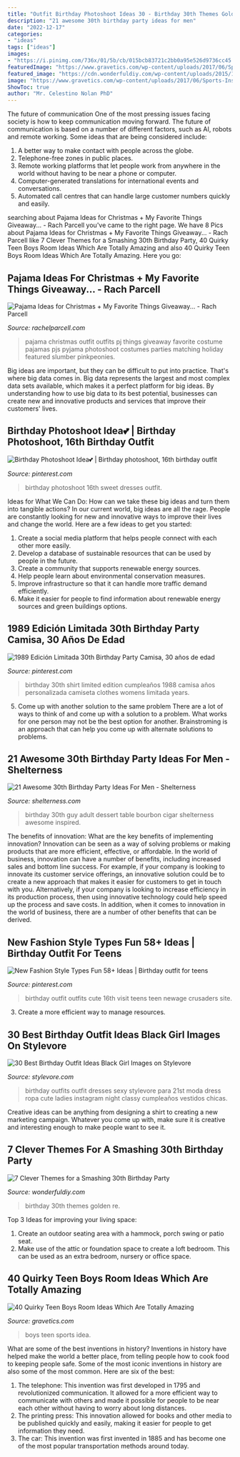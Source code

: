 ```yaml
---
title: "Outfit Birthday Photoshoot Ideas 30 - Birthday 30th Themes Golden Re"
description: "21 awesome 30th birthday party ideas for men"
date: "2022-12-17"
categories:
- "ideas"
tags: ["ideas"]
images:
- "https://i.pinimg.com/736x/01/5b/cb/015bcb83721c2bb0a95e526d9736cc45.jpg"
featuredImage: "https://www.gravetics.com/wp-content/uploads/2017/06/Sports-Inspiring-Room-Idea.jpg"
featured_image: "https://cdn.wonderfuldiy.com/wp-content/uploads/2015/12/Youre-Golden.jpg"
image: "https://www.gravetics.com/wp-content/uploads/2017/06/Sports-Inspiring-Room-Idea.jpg"
ShowToc: true
author: "Mr. Celestino Nolan PhD"
---
```



The future of communication
One of the most pressing issues facing society is how to keep communication moving forward. The future of communication is based on a number of different factors, such as AI, robots and remote working. Some ideas that are being considered include: 
1. A better way to make contact with people across the globe. 
2. Telephone-free zones in public places. 
3. Remote working platforms that let people work from anywhere in the world without having to be near a phone or computer. 
4. Computer-generated translations for international events and conversations. 
5. Automated call centres that can handle large customer numbers quickly and easily.

	

		
searching about Pajama Ideas for Christmas + My Favorite Things Giveaway... - Rach Parcell you've came to the right page. We have 8 Pics about Pajama Ideas for Christmas + My Favorite Things Giveaway... - Rach Parcell like 7 Clever Themes for a Smashing 30th Birthday Party, 40 Quirky Teen Boys Room Ideas Which Are Totally Amazing and also 40 Quirky Teen Boys Room Ideas Which Are Totally Amazing. Here you go:
		
    
## Pajama Ideas For Christmas + My Favorite Things Giveaway... - Rach Parcell

<img loading=lazy src="https://sfo2.digitaloceanspaces.com/rachelparcell/2016/11/jcrew-christmas-pajama-ideas-1.jpg" onerror="this.onerror=null;this.src='https://tse3.mm.bing.net/th?id=OIP.FK8ONhAA2zm7_uJLwuWCFAHaKe&amp;pid=15.1';" alt="Pajama Ideas for Christmas + My Favorite Things Giveaway... - Rach Parcell">

_Source: rachelparcell.com_

>pajama christmas outfit outfits pj things giveaway favorite costume pajamas pjs pyjama photoshoot costumes parties matching holiday featured slumber pinkpeonies. 

	

Big ideas are important, but they can be difficult to put into practice. That's where big data comes in. Big data represents the largest and most complex data sets available, which makes it a perfect platform for big ideas. By understanding how to use big data to its best potential, businesses can create new and innovative products and services that improve their customers' lives.

    
## Birthday Photoshoot Idea💕 | Birthday Photoshoot, 16th Birthday Outfit

<img loading=lazy src="https://i.pinimg.com/736x/4e/2a/81/4e2a81f45b66fcddf83a585d4ef5fafe.jpg" onerror="this.onerror=null;this.src='https://tse1.mm.bing.net/th?id=OIP.H-WA_FpxJvyY3CUEHgNIXwHaLH&amp;pid=15.1';" alt="Birthday Photoshoot Idea💕 | Birthday photoshoot, 16th birthday outfit">

_Source: pinterest.com_

>birthday photoshoot 16th sweet dresses outfit. 

	

Ideas for What We Can Do: How can we take these big ideas and turn them into tangible actions?
In our current world, big ideas are all the rage. People are constantly looking for new and innovative ways to improve their lives and change the world. Here are a few ideas to get you started: 
1. Create a social media platform that helps people connect with each other more easily. 
2. Develop a database of sustainable resources that can be used by people in the future. 
3. Create a community that supports renewable energy sources. 
4. Help people learn about environmental conservation measures. 
5. Improve infrastructure so that it can handle more traffic demand efficiently. 
6. Make it easier for people to find information about renewable energy sources and green buildings options.

    
## 1989 Edición Limitada 30th Birthday Party Camisa, 30 Años De Edad

<img loading=lazy src="https://i.pinimg.com/736x/01/5b/cb/015bcb83721c2bb0a95e526d9736cc45.jpg" onerror="this.onerror=null;this.src='https://tse2.mm.bing.net/th?id=OIP.cWfZr_DKEBpYSBRU4NoEogHaF7&amp;pid=15.1';" alt="1989 Edición Limitada 30th Birthday Party Camisa, 30 años de edad">

_Source: pinterest.com_

>birthday 30th shirt limited edition cumpleaños 1988 camisa años personalizada camiseta clothes womens limitada years. 

	

5. Come up with another solution to the same problem
There are a lot of ways to think of and come up with a solution to a problem. What works for one person may not be the best option for another. Brainstroming is an approach that can help you come up with alternate solutions to problems.

    
## 21 Awesome 30th Birthday Party Ideas For Men - Shelterness

<img loading=lazy src="https://i.shelterness.com/2017/02/08-bourbon-and-cigar-bar-is-what-any-adult-guy-will-like.jpg" onerror="this.onerror=null;this.src='https://tse4.mm.bing.net/th?id=OIP.AMKtt7G9v9DiqazY5RP2iwHaKx&amp;pid=15.1';" alt="21 Awesome 30th Birthday Party Ideas For Men - Shelterness">

_Source: shelterness.com_

>birthday 30th guy adult dessert table bourbon cigar shelterness awesome inspired. 

	

The benefits of innovation: What are the key benefits of implementing innovation?
Innovation can be seen as a way of solving problems or making products that are more efficient, effective, or affordable. In the world of business, innovation can have a number of benefits, including increased sales and bottom line success. For example, if your company is looking to innovate its customer service offerings, an innovative solution could be to create a new approach that makes it easier for customers to get in touch with you. Alternatively, if your company is looking to increase efficiency in its production process, then using innovative technology could help speed up the process and save costs. In addition, when it comes to innovation in the world of business, there are a number of other benefits that can be derived.

    
## New Fashion Style Types Fun 58+ Ideas | Birthday Outfit For Teens

<img loading=lazy src="https://i.pinimg.com/736x/b9/2d/15/b92d159c1ced3e5db390b75745f5041c.jpg" onerror="this.onerror=null;this.src='https://tse3.mm.bing.net/th?id=OIP.VEYzVD_hUmM5pG4hff2UTAAAAA&amp;pid=15.1';" alt="New Fashion Style Types Fun 58+ Ideas | Birthday outfit for teens">

_Source: pinterest.com_

>birthday outfit outfits cute 16th visit teens teen newage crusaders site. 

	

3. Create a more efficient way to manage resources.

    
## 30 Best Birthday Outfit Ideas Black Girl Images On Stylevore

<img loading=lazy src="https://www.stylevore.com/wp-content/uploads/2019/05/black-girls-birthday-outfits-st-15578168614lcp8.jpg" onerror="this.onerror=null;this.src='https://tse4.mm.bing.net/th?id=OIP.KMtzBKvQLNFpQpq1WAvtUAHaIl&amp;pid=15.1';" alt="30 Best Birthday Outfit Ideas Black Girl Images on Stylevore">

_Source: stylevore.com_

>birthday outfits outfit dresses sexy stylevore para 21st moda dress ropa cute ladies instagram night classy cumpleaños vestidos chicas. 

	

Creative ideas can be anything from designing a shirt to creating a new marketing campaign. Whatever you come up with, make sure it is creative and interesting enough to make people want to see it.

    
## 7 Clever Themes For A Smashing 30th Birthday Party

<img loading=lazy src="https://cdn.wonderfuldiy.com/wp-content/uploads/2015/12/Youre-Golden.jpg" onerror="this.onerror=null;this.src='https://tse2.mm.bing.net/th?id=OIP.dA-EKfvFo0TPf-oMPo2J9gHaJ4&amp;pid=15.1';" alt="7 Clever Themes for a Smashing 30th Birthday Party">

_Source: wonderfuldiy.com_

>birthday 30th themes golden re. 

	

Top 3 Ideas for improving your living space:
1. Create an outdoor seating area with a hammock, porch swing or patio seat.
2. Make use of the attic or foundation space to create a loft bedroom. This can be used as an extra bedroom, nursery or office space.

    
## 40 Quirky Teen Boys Room Ideas Which Are Totally Amazing

<img loading=lazy src="https://www.gravetics.com/wp-content/uploads/2017/06/Sports-Inspiring-Room-Idea.jpg" onerror="this.onerror=null;this.src='https://tse3.mm.bing.net/th?id=OIP._6FgVkRh6Im3wd_U0MJyJwHaE8&amp;pid=15.1';" alt="40 Quirky Teen Boys Room Ideas Which Are Totally Amazing">

_Source: gravetics.com_

>boys teen sports idea. 

	

What are some of the best inventions in history?
Inventions in history have helped make the world a better place, from telling people how to cook food to keeping people safe. Some of the most iconic inventions in history are also some of the most common. Here are six of the best: 
1. The telephone: This invention was first developed in 1795 and revolutionized communication. It allowed for a more efficient way to communicate with others and made it possible for people to be near each other without having to worry about long distances. 
2. The printing press: This innovation allowed for books and other media to be published quickly and easily, making it easier for people to get information they need. 
3. The car: This invention was first invented in 1885 and has become one of the most popular transportation methods around today.

